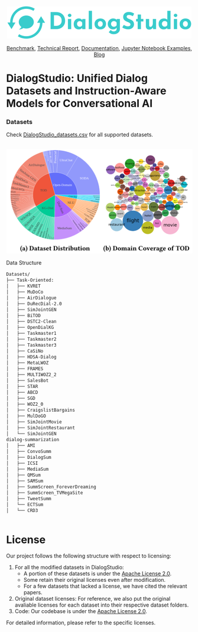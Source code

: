 <p align="center">
    <br>
    <img src="figures/logo.png" width="500"/>
    <br>
<p>
<div align="center">
<a href="">Benchmark</a>,
<a href="">Technical Report</a>,
<a href="">Documentation</a>,
<a href="">Jupyter Notebook Examples</a>,
<a href="">Blog</a>
</div>

# DialogStudio: Unified Dialog Datasets and Instruction-Aware Models for Conversational AI


### Datasets
Check [DialogStudio_datasets.csv](https://docs.google.com/spreadsheets/d/10U9I4GoHFTYxl3OlzbbV0gmXerMT9Itn2MZs8t6AIK0/edit#gid=461625820) for all supported datasets.

<p align="center">
    <br>
    <img src="figures/DialogStudio_Stats.png" width="700"/>
    <br>
<p>


Data Structure
```
Datasets/
├── Task-Oriented:
│   ├── KVRET
│   ├── MuDoCo
│   ├── AirDialogue
│   ├── DuRecDial-2.0
│   ├── SimJointGEN
│   ├── BiTOD
│   ├── DSTC2-Clean
│   ├── OpenDialKG
│   ├── Taskmaster1
│   ├── Taskmaster2
│   ├── Taskmaster3
│   ├── CaSiNo
│   ├── HDSA-Dialog
│   ├── MetaLWOZ
│   ├── FRAMES
│   ├── MULTIWOZ2_2
│   ├── SalesBot
│   ├── STAR
│   ├── ABCD
│   ├── SGD
│   ├── WOZ2_0
│   ├── CraigslistBargains
│   ├── MulDoGO
│   ├── SimJointMovie
│   ├── SimJointRestaurant
│   └── SimJointGEN
dialog-summarization
│   ├── AMI
│   ├── ConvoSumm
│   ├── DialogSum
│   ├── ICSI
│   ├── MediaSum
│   ├── QMSum
│   ├── SAMSum
│   ├── SummScreen_ForeverDreaming
│   ├── SummScreen_TVMegaSite
│   ├── TweetSumm
│   └── ECTSum
│   └── CRD3


```

# License

Our project follows the following structure with respect to licensing:

1. For all the modified datasets in DialogStudio: 
   - A portion of these datasets is under the [Apache License 2.0](https://www.apache.org/licenses/LICENSE-2.0).
   - Some retain their original licenses even after modification.
   - For a few datasets that lacked a license, we have cited the relevant papers.
2. Original dataset licenses: For reference, we also put the original avaliable licenses for each dataset into their respective dataset folders.
3. Code: Our codebase is under the [Apache License 2.0](https://www.apache.org/licenses/LICENSE-2.0).

For detailed information, please refer to the specific licenses.
